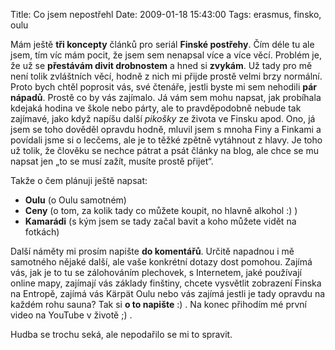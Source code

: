 Title: Co jsem nepostřehl
Date: 2009-01-18 15:43:00
Tags: erasmus, finsko, oulu

Mám ještě **tři koncepty** článků pro seriál **Finské postřehy**.
Čím déle tu ale jsem, tím víc mám pocit, že jsem sem nenapsal více
a více věcí. Problém je, že už se **přestávám divit drobnostem** a
hned si **zvykám**. Už tady pro mě není tolik zvláštních věcí,
hodně z nich mi přijde prostě velmi brzy normální. Proto bych chtěl
poprosit vás, své čtenáře, jestli byste mi sem nehodili
**pár nápadů**. Prostě co by vás zajímalo. Já vám sem mohu napsat,
jak probíhala kdejaká hodina ve škole nebo párty, ale to
pravděpodobně nebude tak zajímavé, jako když napíšu další *pikošky*
ze života ve Finsku apod. Ono, já jsem se toho dověděl opravdu
hodně, mluvil jsem s mnoha Finy a Finkami a povídali jsme si
o lecčems, ale je to těžké zpětně vytáhnout z hlavy. Je toho už
tolik, že člověku se nechce pátrat a psát články na blog, ale chce
se mu napsat jen „to se musí zažít, musíte prostě přijet“.

Takže o čem plánuji ještě napsat:

-   **Oulu** (o Oulu samotném)
-   **Ceny** (o tom, za kolik tady co můžete koupit, no hlavně
    alkohol :) )
-   **Kamarádi** (s kým jsem se tady začal bavit a koho můžete
    vidět na fotkách)

Další náměty mi prosím napište **do komentářů**. Určitě napadnou
i mě samotného nějaké další, ale vaše konkrétní dotazy dost
pomohou. Zajímá vás, jak je to tu se zálohováním plechovek,
s Internetem, jaké používají online mapy, zajímají vás základy
finštiny, chcete vysvětlit zobrazení Finska na Entropě, zajímá vás
Kärpät Oulu nebo vás zajímá jestli je tady opravdu na každém rohu
sauna? Tak si **o to napište** :) . Na konec přihodím mé první
video na YouTube v životě ;) .

Hudba se trochu seká, ale nepodařilo se mi to spravit.